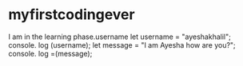# myfirstcodingever
I am in the learning phase.username
let username = "ayeshakhalil";
console. log (username);
let message = "I am Ayesha how are you?";
console. log =(message);
